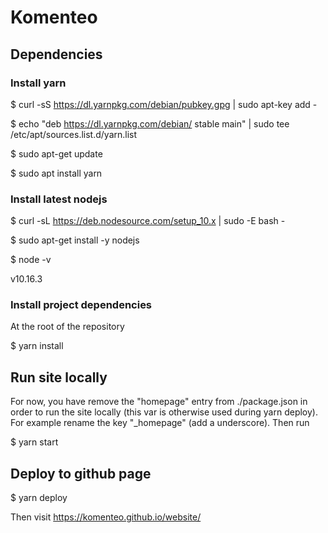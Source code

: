 # Komenteo

## Dependencies

### Install yarn
$ curl -sS https://dl.yarnpkg.com/debian/pubkey.gpg | sudo apt-key add -
 
$ echo "deb https://dl.yarnpkg.com/debian/ stable main" | sudo tee /etc/apt/sources.list.d/yarn.list
 
$ sudo apt-get update

$ sudo apt install yarn

### Install latest nodejs

$ curl -sL https://deb.nodesource.com/setup_10.x | sudo -E bash -

$ sudo apt-get install -y nodejs

$ node -v

v10.16.3

### Install project dependencies

At the root of the repository

$ yarn install

## Run site locally

For now, you have remove the "homepage" entry from ./package.json in order to run the site locally (this var is
otherwise used during yarn deploy).
For example rename the key "_homepage" (add a underscore). Then run

$ yarn start


## Deploy to github page
$ yarn deploy

Then visit https://komenteo.github.io/website/
